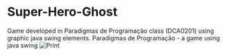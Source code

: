 # Super-Hero-Ghost
Game developed in Paradigmas de Programação class (DCA0201) using graphic java swing elements.
Paradigmas de Programação - a game using java swing
![Print](http://static.wixstatic.com/media/437253_97dbe9e037c064d23481e293ed0f0d10.png_srb_p_989_469_75_22_0.50_1.20_0.00_png_srb)
